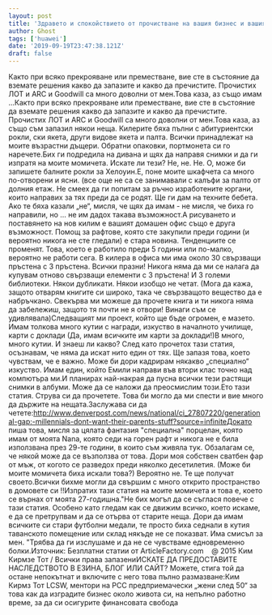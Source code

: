 ```yaml
---
layout: post
title: 'Здравето и спокойствието от прочистване на вашия бизнес и вашия живот'
author: Ghost
tags: ['huawei']
date: '2019-09-19T23:47:38.121Z'
draft: false
---
```


Както при всяко прекрояване или преместване, вие сте в състояние да вземате решения какво да запазите и какво да пречистите. Прочистих ЛОТ и ARC и Goodwill са много доволни от мен.Това каза, аз също имам ...Както при всяко прекрояване или преместване, вие сте в състояние да вземате решения какво да запазите и какво да пречистите. Прочистих ЛОТ и ARC и Goodwill са много доволни от мен.Това каза, аз също съм запазил някои неща. Килерите бяха пълни с абитуриентски рокли, ски якета, други видове якета и палта. Всички принадлежат на моите възрастни дъщери. Обратни опаковки, портмонета си го наречете.Бих ги подредила на дивана и щях да направя снимки и да ги изпратя на моите момичета. Искате ли тези? Не, не. Не. О, може би запишете балните рокли за Хелоуин.Е, поне моите шкафчета са много по-отворени и ясни. (все още не са се занимавали с калъфи за палто от долния етаж. Не смеех да ги попитам за ръчно изработените юргани, които направих за тях преди да се родят. Ще ги дам на техните бебета. Ако те бяха казали „не“, мисля, че щях да имам - не мисля, че биха го направили, но ... не им дадох такава възможност.А рисуването и поставянето на нов килим е вашият домашен офис също е друга възможност. Помощ за рафтове, която сте закупили преди години (и вероятно никога не сте гледали) е стара новина. Тенденциите се променят. Това, което е работило преди 5 години или по-малко, вероятно не работи сега. В килера в офиса ми има около 30 свързващи пръстена с 3 пръстена. Всички празни! Никога няма да ми се налага да купувам отново свързващи елементи с 3 пръстена! И 3 големи библиотеки. Някои дубликати. Някои изобщо не четат. (Мога да кажа, защото отварям книгите си широко, така че свързващото вещество да е набръчкано. Свекърва ми можеше да прочете книга и ти никога няма да забележиш, защото тя почти не я отвори! Винаги съм се удивлявала)Следващият ми проект, който ще бъде огромен, е мазето. Имам толкова много кутии с награди, изкуство в началното училище, карти с доклади (Да, имам всичките им карти за доклади!)В много, много кутии. И знаеш ли какво? След като прочетох тази статия, осъзнавам, че няма да искат нито един от тях. Ще запазя това, което чувствам, че е важно. Може би дори кадрирам някакво „специално“ изкуство. Имам един, който Емили направи във втори клас точно над компютъра ми.И планирах най-накрая да пусна всички тези растящи снимки в албуми. Може да се наложи да преосмислим този.Ето тази статия. Струва си да прочетете. Това би могло да ми спести и вие много да държите на нещата.Заслужава си да четете:http://www.denverpost.com/news/national/ci_27807220/generational-gap:-millennials-dont-want-their-parents-stuff?source=infiniteДокато пиша това, мисля за цялата фантазия "специална" порцелан, която имам от моята Nana, която седи на горен рафт и никога не е била използвана през 29-те години, в които съм живяла тук. Обзалагам се, че някой може да се възползва от това. Дори моя собствен сватбен фар от мъж, от когото се разведох преди няколко десетилетия. (Може би моите момичета биха искали това?) Вероятно не. Те ще получат своето.Всички бихме могли да свършим с много открито пространство в домовете си !!Изпратих тази статия на моите момичета и това е, което се върнах от моята 27-годишна."Не бих могъл да се съглася повече с тази статия. Особено като гледам как се движим всичко, което искаме, е да се претрупвам и да се отърва от старите неща. Дори да имам всичките си стари футболни медали, те просто биха седнали в кутия таванското помещение или склад някъде не се показват. Има смисъл за мен. "Трябва да ги изслушаме и да не се чувстваме едновременно болки.Източник: Безплатни статии от ArticleFactory.com    @ 2015 Ким Кирмзе Тот / Всички права запазениИСКАТЕ ДА ПРЕДОСТАВИТЕ НАСЛЕДСТВОТО В ЕЗИНА, БЛОГ ИЛИ САЙТ? Можете, стига той да остане непокътнат и включите с него това пълно размазване:Ким Кирмз Тот LCSW, ментори на PCC предприемачески „жени след 50“ за това как да изградите бизнес около живота си, на непълно работно време, за да си осигурите финансовата свобода
